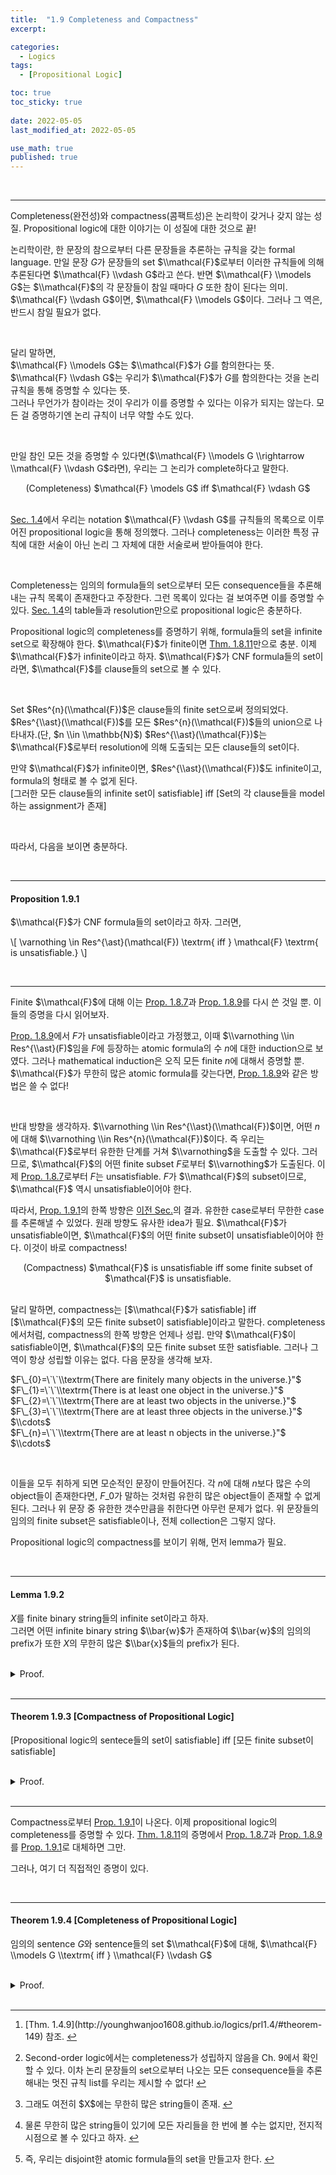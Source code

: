 ```yaml
---
title:  "1.9 Completeness and Compactness"
excerpt: 

categories:
  - Logics
tags:
  - [Propositional Logic]

toc: true
toc_sticky: true
 
date: 2022-05-05
last_modified_at: 2022-05-05

use_math: true
published: true
---
```


<br>

***

Completeness(완전성)와 compactness(콤팩트성)은 논리학이 갖거나 갖지 않는 성질. Propositional logic에 대한 이야기는 이 성질에 대한 것으로 끝!

논리학이란, 한 문장의 참으로부터 다른 문장들을 추론하는 규칙을 갖는 formal language. 만일 문장 $G$가 문장들의 set $\\mathcal{F}$로부터 이러한 규칙들에 의해 추론된다면 $\\mathcal{F} \\vdash G$라고 쓴다. 반면 $\\mathcal{F} \\models G$는 $\\mathcal{F}$의 각 문장들이 참일 때마다 $G$ 또한 참이 된다는 의미. $\\mathcal{F} \\vdash G$이면, $\\mathcal{F} \\models G$이다.  그러나 그 역은, 반드시 참일 필요가 없다.

<br>

달리 말하면,  
$\\mathcal{F} \\models G$는 $\\mathcal{F}$가 $G$를 함의한다는 뜻.  
$\\mathcal{F} \\vdash G$는 우리가 $\\mathcal{F}$가 $G$를 함의한다는 것을 논리 규칙을 통해 증명할 수 있다는 뜻.  
그러나 무언가가 참이라는 것이 우리가 이를 증명할 수 있다는 이유가 되지는 않는다. 모든 걸 증명하기엔 논리 규칙이 너무 약할 수도 있다.

<br>

만일 참인 모든 것을 증명할 수 있다면($\\mathcal{F} \\models G \\rightarrow \\mathcal{F} \\vdash G$라면), 우리는 그 논리가 complete하다고 말한다.

<center>(Completeness) $\mathcal{F} \models G$ iff $\mathcal{F} \vdash G$</center>

<br>

[Sec. 1.4](http://younghwanjoo1608.github.io/logics/prl1.4)에서 우리는 notation $\\mathcal{F} \\vdash G$를 규칙들의 목록으로 이루어진 propositional logic을 통해 정의했다. 그러나 completeness는 이러한 특정 규칙에 대한 서술이 아닌 논리 그 자체에 대한 서술로써 받아들여야 한다.  

<br>

Completeness는 임의의 formula들의 set으로부터 모든 consequence들을 추론해내는 규칙 목록이 존재한다고 주장한다. 그런 목록이 있다는 걸 보여주면 이를 증명할 수 있다. [Sec. 1.4](http://younghwanjoo1608.github.io/logics/prl1.4)의 table들과 resolution만으로 propositional logic은 충분하다.   

Propositional logic의 completeness를 증명하기 위해, formula들의 set을 infinite set으로 확장해야 한다. $\\mathcal{F}$가 finite이면 [Thm. 1.8.11](http://younghwanjoo1608.github.io/logics/prl1.8/#theorem-1811)만으로 충분. 이제 $\\mathcal{F}$가 infinite이라고 하자. $\\mathcal{F}$가 CNF formula들의 set이라면, $\\mathcal{F}$를 clause들의 set으로 볼 수 있다.  

<br>

Set $Res^{n}(\\mathcal{F})$은 clause들의 finite set으로써 정의되었다. $Res^{\\ast}(\\mathcal{F})$를 모든 $Res^{n}(\\mathcal{F})$들의 union으로 나타내자.(단, $n \\in \\mathbb{N}$) $Res^{\\ast}(\\mathcal{F})$는 $\\mathcal{F}$로부터 resolution에 의해 도출되는 모든 clause들의 set이다.

만약 $\\mathcal{F}$가 infinite이면, $Res^{\\ast}(\\mathcal{F})$도 infinite이고, formula의 형태로 볼 수 없게 된다.  
\[그러한 모든 clause들의 infinite set이 satisfiable\] iff \[Set의 각 clause들을 model하는 assignment가 존재\]

<br>

따라서, 다음을 보이면 충분하다.

<br>

---

#### Proposition 1.9.1

$\\mathcal{F}$가 CNF formula들의 set이라고 하자. 그러면,

\\\[ \\varnothing \\in Res^{\\ast}(\\mathcal{F}) \\textrm{ iff } \\mathcal{F} \\textrm{ is unsatisfiable.} \\\]

<br>

---

Finite $\\mathcal{F}$에 대해 이는 [Prop. 1.8.7](http://younghwanjoo1608.github.io/logics/prl1.8/#proposition-187)과 [Prop. 1.8.9](http://younghwanjoo1608.github.io/logics/prl1.8/#proposition-189)를 다시 쓴 것일 뿐. 이들의 증명을 다시 읽어보자.

[Prop. 1.8.9](http://younghwanjoo1608.github.io/logics/prl1.8/#proposition-189)에서 $F$가 unsatisfiable이라고 가정했고, 이때 $\\varnothing \\in Res^{\\ast}(F)$임을 $F$에 등장하는 atomic formula의 수 $n$에 대한 induction으로 보였다. 그러나 mathematical induction은 오직 모든 finite $n$에 대해서 증명할 뿐. $\\mathcal{F}$가 무한히 많은 atomic formula를 갖는다면, [Prop. 1.8.9](http://younghwanjoo1608.github.io/logics/prl1.8/#proposition-189)와 같은 방법은 쓸 수 없다!

<br>

반대 방향을 생각하자. $\\varnothing \\in Res^{\\ast}(\\mathcal{F})$이면, 어떤 $n$에 대해 $\\varnothing \\in Res^{n}(\\mathcal{F})$이다. 즉 우리는 $\\mathcal{F}$로부터 유한한 단계를 거쳐 $\\varnothing$을 도출할 수 있다. 그러므로, $\\mathcal{F}$의 어떤 finite subset $F$로부터 $\\varnothing$가 도출된다. 이제 [Prop. 1.8.7](http://younghwanjoo1608.github.io/logics/prl1.8/#proposition-187)로부터 $F$는 unsatisfiable. $F$가 $\\mathcal{F}$의 subset이므로, $\\mathcal{F}$ 역시 unsatisfiable이어야 한다.

따라서, [Prop. 1.9.1](#proposition-191)의 한쪽 방향은 [이전 Sec.](http://younghwanjoo1608.github.io/logics/prl1.8)의 결과. 유한한 case로부터 무한한 case를 추론해낼 수 있었다. 원래 방향도 유사한 idea가 필요. $\\mathcal{F}$가 unsatisfiable이면, $\\mathcal{F}$의 어떤 finite subset이 unsatisfiable이어야 한다. 이것이 바로 compactness!

<center>(Compactness) $\mathcal{F}$ is unsatisfiable iff some finite subset of $\mathcal{F}$ is unsatisfiable.</center>

<br>

달리 말하면, compactness는 \[$\\mathcal{F}$가 satisfiable\] iff \[$\\mathcal{F}$의 모든 finite subset이 satisfiable\]이라고 말한다. completeness에서처럼, compactness의 한쪽 방향은 언제나 성립. 만약 $\\mathcal{F}$이 satisfiable이면, $\\mathcal{F}$의 모든 finite subset 또한 satisfiable. 그러나 그 역이 항상 성립할 이유는 없다. 다음 문장을 생각해 보자.

$F\_{0}=\`\`\\textrm{There are finitely many objects in the universe.}"$  
$F\_{1}=\`\`\\textrm{There is at least one object in the universe.}"$  
$F\_{2}=\`\`\\textrm{There are at least two objects in the universe.}"$  
$F\_{3}=\`\`\\textrm{There are at least three objects in the universe.}"$  
$\\cdots$  
$F\_{n}=\`\`\\textrm{There are at least n objects in the universe.}"$  
$\\cdots$  

<br>

이들을 모두 취하게 되면 모순적인 문장이 만들어진다. 각 $n$에 대해 $n$보다 많은 수의 object들이 존재한다면, $F\_{0}$가 말하는 것처럼 유한히 많은 object들이 존재할 수 없게 된다. 그러나 위 문장 중 유한한 갯수만큼을 취한다면 아무런 문제가 없다. 위 문장들의 임의의 finite subset은 satisfiable이나, 전체 collection은 그렇지 않다.

Propositional logic의 compactness를 보이기 위해, 먼저 lemma가 필요.

<br>

---

#### Lemma 1.9.2

$X$를 finite binary string들의 infinite set이라고 하자.  
그러면 어떤 infinite binary string $\\bar{w}$가 존재하여 $\\bar{w}$의 임의의 prefix가 또한 $X$의 무한히 많은 $\\bar{x}$들의 prefix가 된다.


<br>
<details>
<summary>Proof.</summary>
<div markdown="1">
<br>
Binary string(이진 문자열)이란 $0$과 $1$로 이루어진 수열을 말한다. String $1$, $10$, $101$, $1011$은 $1011$의 prefix(전위)가 된다.

유한한 길이의 string들을 갖는 infinite set $X$가 존재한다. $0$과 $1$로 이루어진 infinite string $\\bar{w}$를 구성하고자 한다. 이때 $\\bar{w}$의 prefix는 $X$에 존재하는 무한히 많은 string들의 prefix이기도 해야 한다.

<br>

$\\bar{w}$를 왼쪽부터 단계별로 구성한다. 각 단계마다 우리는 두 가지 할 일이 있다. $n$-번째 step에서, $\\bar{w}$의 $n$-번째 자리가 무엇인지 결정하고 이와 다른 것을 $X$에서 지워나가야 한다.  

$\\bar{w}$의 첫 번째 자리를 결정하기 위해 $X$의 모든 string들의 첫 번째 자리들을 보자.  두 가지 가능성이 존재한다. $1$이 무한히 많이 존재하거나, 그렇지 않거나. 만약 $1$로 시작하는 $X$의 string들이 무한히 많다면, $\\bar{w}$의 첫 자리를 $1$로 하고, $0$으로 시작하는 $X$의 string들은 전부 삭제한다.  만약 $1$로 시작하는 $X$의 string들이 무한히 많다면, 이들을 모두 지우고 $\\bar{w}$의 첫 번째 자리를 $0$으로 결정.  

<br>

이제 $\\bar{w}$의 첫 $n$-개 자리가 결정되었다고 하자. 또한 $X$에서 $\\bar{w}$와 같은 $n$-개 자리로 시작하지 않는 string들은 모두 삭제되고 infinite set $X'$가 남았다고 하자. $\\bar{w}$의 ($n+1$)-번째 entry를 구하기 위해 $X'$의 ($n+1$)-번째 자리를 보자. 현재 $X'$에는 길이가 $n+1$보다 같거나 긴 string들이 무한히 많이 존재. 다시 두 가지 가능성이 존재. $1$로 시작하는 $X'$의 string들이 무한히 많다면 $\\bar{w}$의 ($n+1)-번째 자리를 $1$로 결정하고….

이 과정을 계속하면 무한한 수열 $\\bar{w}$와, $\\bar{w}$와 처음 $n$-자리가 같은 $X$의 무한히 많은 수열들을 얻을 수 있다. $\\bar{w}$를 현실적으로 구성할 수는 없으나, $\\bar{w}$의 존재성은 보였다! $\\square$
</div>
</details>

<br>

---

#### Theorem 1.9.3 [Compactness of Propositional Logic]

[Propositional logic의 sentece들의 set이 satisfiable] iff [모든 finite subset이 satisfiable]


<br>
<details>
<summary>Proof.</summary>
<div markdown="1">
<br>
이전에 언급한 대로 $\[\\Leftarrow\]$ 방향만 보이면 충분. $\\mathcal{F}= \\{F\_{1}, F\_{2}, \\dots \\}$를 formlua의 set이라 하고, $\\mathcal{F}$의 모든 finite subset이 satisfiable이라고 하자.

$F\_{1}$에 등장하는 atomic formula 중에서, $F\_{2}$에 등장하는(그러나 $F\_{1}$에는 등장하지 않는) atomic formula들 뒤에 등장하는 것들의 set을 $A\_{1}$이라고 하자. 마찬가지로 $F\_{2}$에 등장하는 atomic formula 중에서, $F\_{3}$에 뒤따라 등장하는 것들의 set을 $A\_{2}$라고 하고…. 이렇게 반복 없이 list $A\_{1}, A\_{2}, \\dots$가 있다고 하자. 

$\\mathcal{F}$의 모든 finite subset들이 satisfiable이므로, 각 $n$에 대해 어떤 assignment $\\mathcal{A}\_{n}$이 존재해서 $\\mathcal{A}\_{n} \\models \\bigwedge\_{i=1}^{n} F\_{i}$이다. 따라서 $\\mathcal{F}$의 각 $F\_{i}$는 이러한 모든 유한한 수의 assignment들에서 성립한다(즉, $F\_{m}$은 $\\mathcal{A}\_{1}, \\dots , \\mathcal{A}\_{m}$에서 성립). 우리는 $\\mathcal{A}\_{n}$을 오직 $\\{F\_{1}, \\dots, F\_{n} \\}$에서 나타나는 atomic formula들에 대해서만 정의된다고 가정할 수 있다. 각 $n$에 대해, $A\_{1}, A\_{2}, \\dots$에 할당되는 $\\mathcal{A}\_{n}$의 진릿값은 $0$과 $1$로 이루어진 finite sequence라고 할 수 있다. 따라서 $X=\\{ \\mathcal{A}\_{n} \| n=1,2,\\dots \\}$는 finite binary sequence들의 infinite set이 된다. [Lm.1.9.2](#lemma-192)에 의해, infinite binary sequence $\\bar{w}$가 존재해, $\\bar{w}$의 모든 prefix들이 $X$에 존재하는 무한히 많은 sequence들의 prefix가 된다.

<br>

모든 $A\_{n}$에 대해 assignment $\\mathcal{A}$를 다음과 같이 정의: $\\mathcal{A}(A\_{n})$은 $\\bar{w}$의 $n$-번째 자릿수.  
$\\mathcal{F}$의 모든 formula $F$가 $\\mathcal{A}$ 아래에서 성립함을 보여야 한다. $F$가 $X$에 존재하는 모든 유한한 숫자의 assignment 아래에서 성립하므로 이는 당연.

자연수 $m$이 존재해서, 우리 list에서 $A\_{m}$을 지나면 $F$가 더 이상 atomic formula를 포함하지 않게 된다. 그러면 $\\mathcal{A}\_{n} \\models F$를 만족하는 $\\mathcal{A}\_{n} \\in X$가 존재하고, $\\mathcal{A}\_{n}$의 첫 $m$개 entry들은 $\\mathcal{A}$와 같게 된다. 이로써 $\\mathcal{A} \\models F$. $\\square$
</div>
</details>


<br>

---

Compactness로부터 [Prop. 1.9.1](#proposition-191)이 나온다. 이제 propositional logic의 completeness를 증명할 수 있다. [Thm. 1.8.11](http://younghwanjoo1608.github.io/logics/prl1.8/#theorem-1811)의 증명에서 [Prop. 1.8.7](http://younghwanjoo1608.github.io/logics/prl1.8/#proposition-187)과 [Prop. 1.8.9](http://younghwanjoo1608.github.io/logics/prl1.8/#proposition-189)를 [Prop. 1.9.1](#proposition-191)로 대체하면 그만.

그러나, 여기 더 직접적인 증명이 있다.

<br>

---

#### Theorem 1.9.4 [Completeness of Propositional Logic]

임의의 sentence $G$와 sentence들의 set $\\mathcal{F}$에 대해, $\\mathcal{F} \\models G \\textrm{ iff } \\mathcal{F} \\vdash G$


<br>
<details>
<summary>Proof.</summary>
<div markdown="1">
<br>

$\[\\Leftarrow\]$ [Thm. 1.4.9](http://younghwanjoo1608.github.io/logics/prl1.4/#theorem-149).

$\[\\Rightarrow\]$ $\\mathcal{F} \\models G$를 가정. 그러면 $\\mathcal{F} \\cup \\{ \\neg G\\}$는 unsatisfiable이다. compactness에 의해, $\\mathcal{F} \\cup \\{ \\neg G\\}$의 어떤 finite subset 역시 unsatisfiable. 따라서 어떤 finite $\\mathcal{F}\_{0} \\subset \\mathcal{F}$가 존재해, $\\mathcal{F}\_{0} \\cup \\{ \\neg G\\}$가 unsatisfiable이고, $\\mathcal{F}\_{0} \\models G$를 얻는다. $\\mathcal{F}\_{0}$가 finite이므로, [Thm. 1.8.11](http://younghwanjoo1608.github.io/logics/prl1.8/#theorem-1811)을 적용해 $\\mathcal{F}\_{0} \\vdash G$를 얻는다. 끝으로 [monotonicity](http://younghwanjoo1608.github.io/logics/prl1.4/#basic-rules-for-proof-system)에 의해 $\\mathcal{F} \\vdash G$. $\\square$
</div>
</details>

<br>

***

<div class="footnotes"><ol>
<li class="footnote" id="fn:1">
<p>
[Thm. 1.4.9](http://younghwanjoo1608.github.io/logics/prl1.4/#theorem-149) 참조.
<a href="#fnref:1" title=""> ↩</a><p>

<li class="footnote" id="fn:2">
<p>
Second-order logic에서는 completeness가 성립하지 않음을 Ch. 9에서 확인할 수 있다. 이차 논리 문장들의 set으로부터 나오는 모든 consequence들을 추론해내는 멋진 규칙 list를 우리는 제시할 수 없다!
<a href="#fnref:2" title=""> ↩</a><p>

<li class="footnote" id="fn:3">
<p>
그래도 여전히 $X$에는 무한히 많은 string들이 존재.
<a href="#fnref:3" title=""> ↩</a><p>

<li class="footnote" id="fn:4">
<p>
물론 무한히 많은 string들이 있기에 모든 자리들을 한 번에 볼 수는 없지만, 전지적 시점으로 볼 수 있다고 하자.
<a href="#fnref:4" title=""> ↩</a><p>

<li class="footnote" id="fn:5">
<p>
즉, 우리는 disjoint한 atomic formula들의 set을 만들고자 한다.
<a href="#fnref:5" title=""> ↩</a><p>